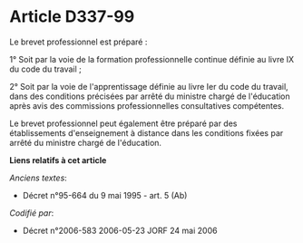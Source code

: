 # Article D337-99

Le brevet professionnel est préparé :

1° Soit par la voie de la formation professionnelle continue définie au livre IX du code du travail ;

2° Soit par la voie de l'apprentissage définie au livre Ier du code du travail, dans des conditions précisées par arrêté du
ministre chargé de l'éducation après avis des commissions professionnelles consultatives compétentes.

Le brevet professionnel peut également être préparé par des établissements d'enseignement à distance dans les conditions
fixées par arrêté du ministre chargé de l'éducation.

**Liens relatifs à cet article**

_Anciens textes_:

  - Décret n°95-664 du 9 mai 1995 - art. 5 (Ab)

_Codifié par_:

  - Décret n°2006-583 2006-05-23 JORF 24 mai 2006

